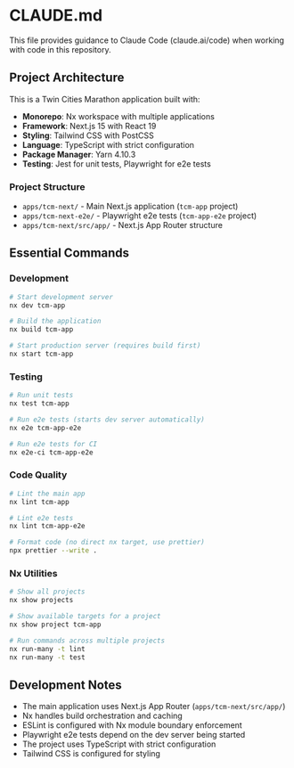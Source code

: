 # CLAUDE.md

This file provides guidance to Claude Code (claude.ai/code) when working with code in this repository.

## Project Architecture

This is a Twin Cities Marathon application built with:
- **Monorepo**: Nx workspace with multiple applications
- **Framework**: Next.js 15 with React 19
- **Styling**: Tailwind CSS with PostCSS
- **Language**: TypeScript with strict configuration
- **Package Manager**: Yarn 4.10.3
- **Testing**: Jest for unit tests, Playwright for e2e tests

### Project Structure

- `apps/tcm-next/` - Main Next.js application (`tcm-app` project)
- `apps/tcm-next-e2e/` - Playwright e2e tests (`tcm-app-e2e` project)
- `apps/tcm-next/src/app/` - Next.js App Router structure

## Essential Commands

### Development
```bash
# Start development server
nx dev tcm-app

# Build the application
nx build tcm-app

# Start production server (requires build first)
nx start tcm-app
```

### Testing
```bash
# Run unit tests
nx test tcm-app

# Run e2e tests (starts dev server automatically)
nx e2e tcm-app-e2e

# Run e2e tests for CI
nx e2e-ci tcm-app-e2e
```

### Code Quality
```bash
# Lint the main app
nx lint tcm-app

# Lint e2e tests
nx lint tcm-app-e2e

# Format code (no direct nx target, use prettier)
npx prettier --write .
```

### Nx Utilities
```bash
# Show all projects
nx show projects

# Show available targets for a project
nx show project tcm-app

# Run commands across multiple projects
nx run-many -t lint
nx run-many -t test
```

## Development Notes

- The main application uses Next.js App Router (`apps/tcm-next/src/app/`)
- Nx handles build orchestration and caching
- ESLint is configured with Nx module boundary enforcement
- Playwright e2e tests depend on the dev server being started
- The project uses TypeScript with strict configuration
- Tailwind CSS is configured for styling